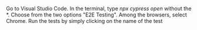 Go to Visual Studio Code.
In the terminal, type *npx cypress open* without the *.
Choose from the two options "E2E Testing".
Among the browsers, select Chrome.
Run the tests by simply clicking on the name of the test
